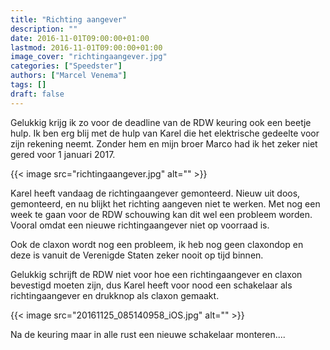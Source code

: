 ```yaml
---
title: "Richting aangever"
description: ""
date: 2016-11-01T09:00:00+01:00
lastmod: 2016-11-01T09:00:00+01:00
image_cover: "richtingaangever.jpg"
categories: ["Speedster"]
authors: ["Marcel Venema"] 
tags: []
draft: false
---
```


Gelukkig krijg ik zo voor de deadline van de RDW keuring ook een beetje hulp. Ik ben erg blij met de hulp van Karel die het elektrische gedeelte voor zijn rekening neemt. Zonder hem en mijn broer Marco had ik het zeker niet gered voor 1 januari 2017.

<!--more-->
{{< image src="richtingaangever.jpg" alt="" >}}

Karel heeft vandaag de richtingaangever gemonteerd. Nieuw uit doos, gemonteerd, en nu blijkt het richting aangeven niet te werken. Met nog een week te gaan voor de RDW schouwing kan dit wel een probleem worden. Vooral omdat een nieuwe richtingaangever niet op voorraad is. 

Ook de claxon wordt nog een probleem, ik heb nog geen claxondop en deze is vanuit de Verenigde Staten zeker nooit op tijd binnen.

Gelukkig schrijft de RDW niet voor hoe een richtingaangever en claxon bevestigd moeten zijn, dus Karel heeft voor nood een schakelaar als richtingaangever en drukknop als claxon gemaakt. 

{{< image src="20161125_085140958_iOS.jpg" alt="" >}}

Na de keuring maar in alle rust een nieuwe schakelaar monteren....

&nbsp;
